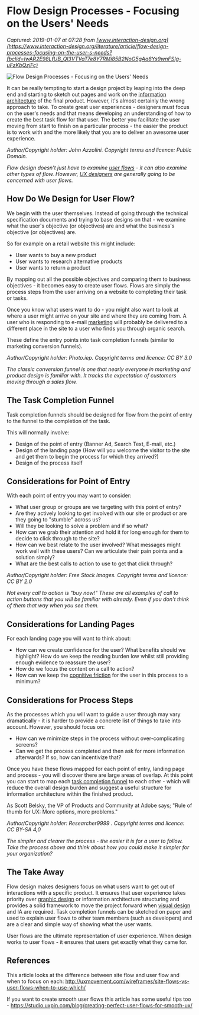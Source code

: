 # Flow Design Processes - Focusing on the Users' Needs

_Captured: 2019-01-07 at 07:28 from [www.interaction-design.org](https://www.interaction-design.org/literature/article/flow-design-processes-focusing-on-the-user-s-needs?fbclid=IwAR2E98LfUB_Ql3VTVaT7e8Y7RMi85B2NoG5gAa8Ys9wnFSIg-uFzKbQzjFc)_

![Flow Design Processes - Focusing on the Users' Needs](https://public-media.interaction-design.org/images/ux-daily/56aa040a993e0.jpg)

It can be really tempting to start a design project by leaping into the deep end and starting to sketch out pages and work on the [information architecture](https://www.interaction-design.org/literature/topics/information-architecture) of the final product. However, it's almost certainly the wrong approach to take. To create great user experiences - designers must focus on the user's needs and that means developing an understanding of how to create the best task flow for that user. The better you facilitate the user moving from start to finish on a particular process - the easier the product is to work with and the more likely that you are to deliver an awesome user experience.

_Author/Copyright holder: John Azzolini. Copyright terms and licence: Public Domain._

_Flow design doesn't just have to examine [user flows](https://www.interaction-design.org/literature/topics/user-flows) - it can also examine other types of flow. However, [UX designers](https://www.interaction-design.org/literature/topics/ux-designers) are generally going to be concerned with user flows._

## How Do We Design for User Flow?

We begin with the user themselves. Instead of going through the technical specification documents and trying to base designs on that - we examine what the user's objective (or objectives) are and what the business's objective (or objectives) are.

So for example on a retail website this might include:

  * User wants to buy a new product
  * User wants to research alternative products
  * User wants to return a product

By mapping out all the possible objectives and comparing them to business objectives - it becomes easy to create user flows. Flows are simply the process steps from the user arriving on a website to completing their task or tasks.

Once you know what users want to do - you might also want to look at where a user might arrive on your site and where they are coming from. A user who is responding to e-mail [marketing](https://www.interaction-design.org/literature/topics/marketing) will probably be delivered to a different place in the site to a user who finds you through organic search.

These define the entry points into task completion funnels (similar to marketing conversion funnels).

_Author/Copyright holder: Photo.iep. Copyright terms and licence: CC BY 3.0_

_The classic conversion funnel is one that nearly everyone in marketing and product design is familiar with. It tracks the expectation of customers moving through a sales flow._

## The Task Completion Funnel

Task completion funnels should be designed for flow from the point of entry to the funnel to the completion of the task.

This will normally involve:

  * Design of the point of entry (Banner Ad, Search Text, E-mail, etc.)
  * Design of the landing page (How will you welcome the visitor to the site and get them to begin the process for which they arrived?)
  * Design of the process itself

## Considerations for Point of Entry

With each point of entry you may want to consider:

  * What user group or groups are we targeting with this point of entry?
  * Are they actively looking to get involved with our site or product or are they going to "stumble" across us?
  * Will they be looking to solve a problem and if so what?
  * How can we grab their attention and hold it for long enough for them to decide to click through to the site?
  * How can we best relate to the user involved? What messages might work well with these users? Can we articulate their pain points and a solution simply?
  * What are the best calls to action to use to get that click through?

_Author/Copyright holder: Free Stock Images. Copyright terms and licence: CC BY 2.0_

_Not every call to action is "buy now!" These are all examples of call to action buttons that you will be familiar with already. Even if you don't think of them that way when you see them._

## Considerations for Landing Pages

For each landing page you will want to think about:

  * How can we create confidence for the user? What benefits should we highlight? How do we keep the reading burden low whilst still providing enough evidence to reassure the user?
  * How do we focus the content on a call to action?
  * How can we keep the [cognitive friction](https://www.interaction-design.org/literature/topics/cognitive-friction) for the user in this process to a minimum?

## Considerations for Process Steps

As the processes which you will want to guide a user through may vary dramatically - it is harder to provide a concrete list of things to take into account. However, you should focus on:

  * How can we minimize steps in the process without over-complicating screens?
  * Can we get the process completed and then ask for more information afterwards? If so, how can incentivize that?

Once you have these flows mapped for each point of entry, landing page and process - you will discover there are large areas of overlap. At this point you can start to map each [task completion funnel](https://www.interaction-design.org/literature/topics/task-completion-funnel) to each other - which will reduce the overall design burden and suggest a useful structure for information architecture within the finished product.

As Scott Belsky, the VP of Products and Community at Adobe says; "Rule of thumb for UX: More options, more problems."

_Author/Copyright holder: Researcher9999 . Copyright terms and licence: CC BY-SA 4,0_

_The simpler and clearer the process - the easier it is for a user to follow. Take the process above and think about how you could make it simpler for your organization?_

## The Take Away

Flow design makes designers focus on what users want to get out of interactions with a specific product. It ensures that user experience takes priority over [graphic design](https://www.interaction-design.org/literature/topics/graphic-design) or information architecture structuring and provides a solid framework to move the project forward when [visual design](https://www.interaction-design.org/literature/topics/visual-design) and IA are required. Task completion funnels can be sketched on paper and used to explain user flows to other team members (such as developers) and are a clear and simple way of showing what the user wants.

User flows are the ultimate representation of user experience. When design works to user flows - it ensures that users get exactly what they came for.

## References

This article looks at the difference between site flow and user flow and when to focus on each: <http://uxmovement.com/wireframes/site-flows-vs-user-flows-when-to-use-which/>

If you want to create smooth user flows this article has some useful tips too - <https://studio.uxpin.com/blog/creating-perfect-user-flows-for-smooth-ux/>
